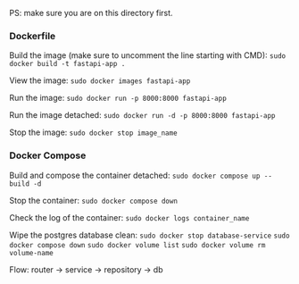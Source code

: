 PS: make sure you are on this directory first.

### Dockerfile
Build the image (make sure to uncomment the line starting with CMD):
`sudo docker build -t fastapi-app .`

View the image:
`sudo docker images fastapi-app`

Run the image:
`sudo docker run -p 8000:8000 fastapi-app`

Run the image detached:
`sudo docker run -d -p 8000:8000 fastapi-app`

Stop the image:
`sudo docker stop image_name`

### Docker Compose
Build and compose the container detached:
`sudo docker compose up --build -d`

Stop the container:
`sudo docker compose down`

Check the log of the container:
`sudo docker logs container_name`

Wipe the postgres database clean:
`sudo docker stop database-service`
`sudo docker compose down`
`sudo docker volume list`
`sudo docker volume rm volume-name`

Flow: router -> service -> repository -> db